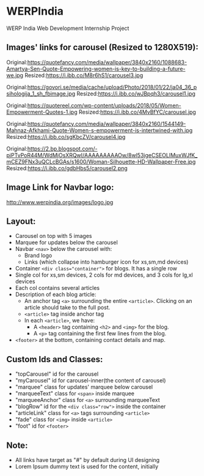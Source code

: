 # WERPIndia
WERP India Web Development Internship Project


## Images' links for carousel (Resized to 1280X519):
Original:https://quotefancy.com/media/wallpaper/3840x2160/1088683-Amartya-Sen-Quote-Empowering-women-is-key-to-building-a-future-we.jpg
Resized:https://i.ibb.co/M8r6hS1/carousel3.jpg

Original:https://govori.se/media/cache/upload/Photo/2018/01/22/ja04_36_psihologija_1_sh_fbimage.jpg
Resized:https://i.ibb.co/wJBpqh3/carousel1.jpg

Original:https://quotereel.com/wp-content/uploads/2018/05/Women-Empowerment-Quotes-1.jpg
Resized:https://i.ibb.co/4MvBfYC/carousel.jpg

Original:https://quotefancy.com/media/wallpaper/3840x2160/1544149-Mahnaz-Afkhami-Quote-Women-s-empowerment-is-intertwined-with.jpg
Resized:https://i.ibb.co/sgKbcZV/carousel4.jpg

Original:https://2.bp.blogspot.com/-pjPTvPoR44M/WdMjOsXRQwI/AAAAAAAAAOw/8wl53jgeCSEOLIMuxWJfK_mCEZ9FNx3uQCLcBGAs/s1600/Woman-Silhouette-HD-Wallpaper-Free.jpg
Resized:https://i.ibb.co/gdbHbs5/carousel2.png


## Image Link for Navbar logo:
http://www.werpindia.org/images/logo.jpg


## Layout:
- Carousel on top with 5 images
- Marquee for updates below the carousel
- Navbar ```<nav>``` below the carousel with:
    - Brand logo
    - Links (which collapse into hamburger icon for xs,sm,md devices)
- Container ```<div class="container">``` for blogs. It has a single row
- Single col for xs,sm devices, 2 cols for md devices, and 3 cols for lg,xl devices
- Each col contains several articles
- Description of each blog article:
    - An anchor tag ```<a>``` surrounding the entire ```<article>```. Clicking on an article should take to the full post.
    - ```<article>``` tag inside anchor tag
    - In each ```<article>```, we have:
        - A ```<header>``` tag containing ```<h2>``` and ```<img>``` for the blog.
        - A ```<p>``` tag containing the first few lines from the blog.
- ```<footer>``` at the bottom, containing contact details and map.


## Custom Ids and Classes:
- "topCarousel" id for the carousel
- "myCarousel" id for carousel-inner(the content of carousel)
- "marquee" class for updates' marquee below carousel
- "marqueeText" class for ```<span>``` inside marquee
- "marqueeAnchor" class for ```<a>``` surrounding marqueeText
- "blogRow" id for the ```<div class="row">``` inside the container
- "articleLink" class for ```<a>``` tags surrounding ```<article>```
- "fade" class for ```<img>``` inside ```<article>```
- "foot" id for ```<footer>```


## Note:
- All links have target as "#" by default during UI designing
- Lorem Ipsum dummy text is used for the content, initially
